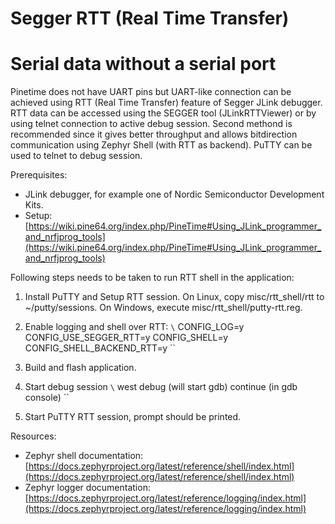 # Segger RTT (Real Time Transfer)

# Serial data without a serial port

Pinetime does not have UART pins but UART-like connection can be achieved using RTT (Real Time Transfer)
feature of Segger JLink debugger. RTT data can be accessed using the SEGGER tool (JLinkRTTViewer) or by using
telnet connection to active debug session. Second methond is recommended since it gives better throughput
and allows bitdirection communication using Zephyr Shell (with RTT as backend). PuTTY can be used to
telnet to debug session.

Prerequisites:
- JLink debugger, for example one of Nordic Semiconductor Development Kits.
- Setup: [https://wiki.pine64.org/index.php/PineTime#Using_JLink_programmer_and_nrfjprog_tools](https://wiki.pine64.org/index.php/PineTime#Using_JLink_programmer_and_nrfjprog_tools)

Following steps needs to be taken to run RTT shell in the application:
1. Install PuTTY and Setup RTT session. On Linux, copy misc/rtt_shell/rtt to ~/putty/sessions. On Windows,
execute misc/rtt_shell/putty-rtt.reg.
2. Enable logging and shell over RTT:
`\`
CONFIG_LOG=y
CONFIG_USE_SEGGER_RTT=y
CONFIG_SHELL=y
CONFIG_SHELL_BACKEND_RTT=y
\``


1. Build and flash application.

4. Start debug session
`\`
west debug (will start gdb)
continue (in gdb console)
\``
5. Start PuTTY RTT session, prompt should be printed.

Resources:
- Zephyr shell documentation: [https://docs.zephyrproject.org/latest/reference/shell/index.html](https://docs.zephyrproject.org/latest/reference/shell/index.html)
- Zephyr logger documentation: [https://docs.zephyrproject.org/latest/reference/logging/index.html](https://docs.zephyrproject.org/latest/reference/logging/index.html)
